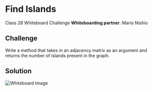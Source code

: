 # Find Islands
Class 28 Whiteboard Challenge
**Whiteboarding partner**: Mario Nishio

## Challenge
Write a method that takes in an adjacency matrix as an argument and returns the number of islands present in the graph.

## Solution
![Whiteboard Image](https://raw.githubusercontent.com/btaylor93/Data-Structures-and-Algorithms/master/assets/FindIslandsWhiteboard.jpg)